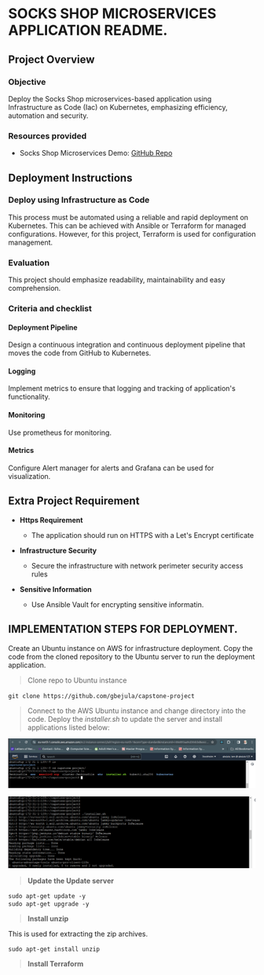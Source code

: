 # SOCKS SHOP MICROSERVICES APPLICATION README.

## Project Overview

### Objective

Deploy the Socks Shop microservices-based application using Infrastructure as Code (Iac) on Kubernetes, emphasizing efficiency, automation and security.

### Resources provided

- Socks Shop Microservices Demo: [GitHub Repo](https://github.com/microservices-demo/microservices-demo.github.io)

## Deployment Instructions

### Deploy using Infrastructure as Code

This process must be automated using a reliable and rapid deployment on Kubernetes. This can be achieved with Ansible or Terraform for managed configurations. However, for this project, Terraform is used for configuration management.

### Evaluation

This project should emphasize readability, maintainability and easy comprehension. 

### Criteria and checklist

#### Deployment Pipeline 

Design a continuous integration and continuous deployment pipeline that moves the code from GitHub to Kubernetes.

#### Logging

Implement metrics to ensure that logging and tracking of application's functionality. 

#### Monitoring

Use prometheus for monitoring.

#### Metrics

Configure Alert manager for alerts and Grafana can be used for visualization.

## Extra Project Requirement
- **Https Requirement**
  - The application should run on HTTPS with a Let's Encrypt certificate

- **Infrastructure Security**
  - Secure the infrastructure with network perimeter security access rules

- **Sensitive Information**
  - Use Ansible Vault for encrypting sensitive informatin.

## IMPLEMENTATION STEPS FOR DEPLOYMENT.

Create an Ubuntu instance on AWS for infrastructure deployment. Copy the code from the cloned repository to the Ubuntu server to run the deployment application. 

> Clone repo to Ubuntu instance

`git clone https://github.com/gbejula/capstone-project`

> Connect to the AWS Ubuntu instance and change directory into the code. Deploy the _installer.sh_ to update the server and install applications listed below:

![Change directory](images/change_dir.png)

![Run installer.sh](images/run_installer.png)

> **Update the Update server**

```
sudo apt-get update -y
sudo apt-get upgrade -y
```

> **Install unzip**

This is used for extracting the zip archives.

```
sudo apt-get install unzip
```

> **Install Terraform**

